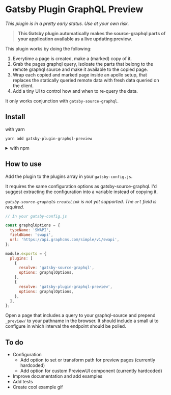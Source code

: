 # Gatsby Plugin GraphQL Preview

_This plugin is in a pretty early status. Use at your own risk._

> **This Gatsby plugin automatically makes the source-graphql parts of your
> application available as a live updating preview.**

This plugin works by doing the following:

1. Everytime a page is created, make a (marked) copy of it.
2. Grab the pages graphql query, isoloate the parts that belong to the remote
   graphql source and make it available to the copied page.
3. Wrap each copied and marked page inside an apollo setup, that replaces the
   statically queried remote data with fresh data queried on the client.
4. Add a tiny UI to control how and when to re-query the data.

It only works conjunction with `gatsby-source-graphql`.

## Install

with yarn

```
yarn add gatsby-plugin-graphql-preview
```

<details>
<summary>with npm</summary>

```
npm install --save gatsby-plugin-graphql-preview
```

</details>

## How to use

Add the plugin to the plugins array in your `gatsby-config.js`.

It requires the same configuration options as gatsby-source-graphql. I'd suggest extracting the configuration into a variable instead of copying it.

_`gatsby-source-graphql`s `createLink` is not yet supported. The `url` field is
required._

```javascript
// In your gatsby-config.js

const graphqlOptions = {
  typeName: 'SWAPI',
  fieldName: 'swapi',
  url: 'https://api.graphcms.com/simple/v1/swapi',
};

module.exports = {
  plugins: [
    {
      resolve: 'gatsby-source-graphql',
      options: graphqlOptions,
    },
    {
      resolve: 'gatsby-plugin-graphql-preview',
      options: graphqlOptions,
    },
  ],
};
```

Open a page that includes a query to your graphql-source and prepend `_preview/`
to your pathname in the browser. It should include a small ui to configure in
which interval the endpoint should be polled.

## To do

- Configuration
  - Add option to set or transform path for preview pages (currently hardcoded)
  - Add option for custom PreviewUI component (currently hardcoded)
- Improve documentation and add examples
- Add tests
- Create cool example gif
